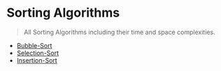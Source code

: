 # Sorting Algorithms
>All Sorting Algorithms including their time and space complexities.
 - [Bubble-Sort](https://github.com/ColonelAVP/Problem-Solving-/blob/master/Algorithms/Sorting-Algorithms/Bubble_Sort.py)
 - [Selection-Sort](https://github.com/ColonelAVP/Problem-Solving-/blob/master/Algorithms/Sorting-Algorithms/Selection_Sort.py)
 - [Insertion-Sort](https://github.com/ColonelAVP/Problem-Solving-/blob/master/Algorithms/Sorting-Algorithms/Insertion_Sort.py)
